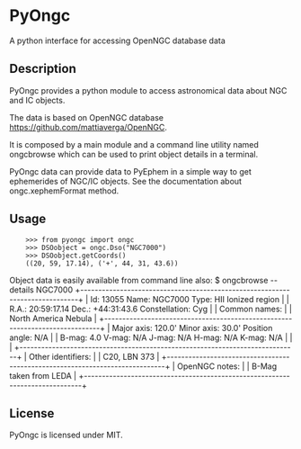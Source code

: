# PyOngc
A python interface for accessing OpenNGC database data

## Description
PyOngc provides a python module to access astronomical data about NGC and
IC objects.

The data is based on OpenNGC database
<https://github.com/mattiaverga/OpenNGC>.

It is composed by a main module and a command line utility named
ongcbrowse which can be used to print object details in a terminal.

PyOngc data can provide data to PyEphem in a simple way to get ephemerides
of NGC/IC objects. See the documentation about ongc.xephemFormat method.

## Usage
        >>> from pyongc import ongc
        >>> DSOobject = ongc.Dso("NGC7000")
        >>> DSOobject.getCoords()
        ((20, 59, 17.14), ('+', 44, 31, 43.6))

Object data is easily available from command line also:
        $ ongcbrowse --details NGC7000
        +-----------------------------------------------------------------------------+
        | Id: 13055     Name: NGC7000           Type: HII Ionized region              |
        | R.A.: 20:59:17.14      Dec.: +44:31:43.6      Constellation: Cyg            |
        | Common names:                                                               |
        |    North America Nebula                                                     |
        +-----------------------------------------------------------------------------+
        | Major axis: 120.0'     Minor axis: 30.0'      Position angle: N/A           |
        | B-mag: 4.0     V-mag: N/A     J-mag: N/A     H-mag: N/A     K-mag: N/A      |
        |                                                                             |
        +-----------------------------------------------------------------------------+
        | Other identifiers:                                                          |
        |    C20, LBN 373                                                             |
        +-----------------------------------------------------------------------------+
        | OpenNGC notes:                                                              |
        |    B-Mag taken from LEDA                                                    |
        +-----------------------------------------------------------------------------+

## License
PyOngc is licensed under MIT.
